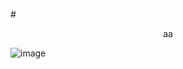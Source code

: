 #<center>aa</center>


![image](https://github.com/user-attachments/assets/7026bcea-6567-4fad-a0ee-f9862ded87a7)
